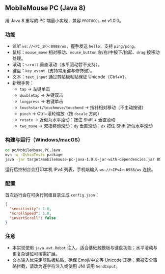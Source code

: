 ## MobileMouse PC (Java 8)

用 Java 8 重写的 PC 端最小实现，兼容 `PROTOCOL.md` v1.0.0。

### 功能
- 监听 `ws://<PC_IP>:8988/ws`，握手发送 `hello`，支持 `ping/pong`。
- 鼠标：`mouse_move` 相对移动、`mouse_button` 左/右/中按下/抬起、`drag` 按移动处理。
- 滚动：`scroll` 垂直滚动（水平滚动暂不支持）。
- 键盘：`key_event`（支持常用键与修饰键）。
- 文本：`text_input` 通过剪贴板粘贴保证 Unicode（Ctrl+V）。
 - 新增手势：
   - `tap` → 左键单击
   - `doubletap` → 左键双击
   - `longpress` → 右键单击
   - `touchstart/touchmove/touchend` → 指针相对移动（不主动按键）
   - `pinch` → Ctrl+滚轮缩放（按 `dscale` 方向）
   - `rotate` → 近似为水平滚动：按住 Shift + 垂直滚动
   - `two_move` → 双指移动滚动：`dy` 垂直滚动；`dx` 按住 Shift 近似水平滚动

### 构建与运行（Windows/macOS）
```bash
cd pc/MobileMouse.PC.Java
mvn -q -DskipTests package
java -jar target/mobilemouse-pc-java-1.0.0-jar-with-dependencies.jar 8988
```

运行后控制台会打印本机 IPv4 列表，手机端输入 `ws://<IPv4>:8988/ws` 连接。

### 配置
首次运行会在可执行同级目录生成 `config.json`：
```json
{
  "sensitivity": 1.0,
  "scrollSpeed": 1.0,
  "invertScroll": false
}
```

### 注意
- 本实现使用 `java.awt.Robot` 注入，适合基础触摸板与键盘功能；水平滚动与更复杂键位可按需扩展。
- 文本输入优先走剪贴板粘贴，确保 Emoji/中文等 Unicode 正确；若被安全策略拦截，请改为逐字符注入或使用 JNI 调用 `SendInput`。